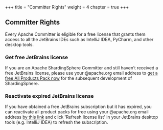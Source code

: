 +++
title = "Committer Rights"
weight = 4
chapter = true
+++

## Committer Rights

Every Apache Committer is eligible for a free license that grants them access to all the JetBrains IDEs such as IntelliJ IDEA, PyCharm, and other desktop tools.

### Get free JetBrains license
If you are an Apache ShardingSphere Committer and still haven’t received a free JetBrains license, please use your @apache.org email address to [get a free All Products Pack now](https://www.jetbrains.com/shop/eform/apache?product=ALL) for the subsequent development of ShardingSphere.

### Reactivate expired JetBrains license
If you have obtained a free JetBrains subscription but it has expired, you can reactivate all product packs for free using your @apache.org email address [by this link](https://www.jetbrains.com/shop/eform/apache?product=ALL) and click 'Refresh license list' in your JetBrains desktop tools (e.g. IntelliJ IDEA) to refresh the subscription.

